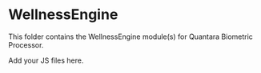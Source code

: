 # WellnessEngine

This folder contains the WellnessEngine module(s) for Quantara Biometric Processor.

Add your JS files here.
